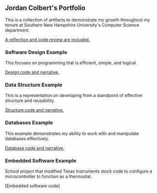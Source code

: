 ## Jordan Colbert's Portfolio
This is a collection of artifacts to demonstrate my growth throughout my tenure at Southern New Hampshire University's Computer Science department. 

[A reflection and code review are included.](https://github.com/JordanPColbert/ePortfolio)

### Software Design Example
This focuses on programming that is efficient, simple, and logical.

[Design code and narrative.](https://github.com/JordanPColbert/ePortfolio/tree/Software-Design)

### Data Structure Example
This is a representation on developing from a standpoint of effective structure and reusability.

[Structure code and narrative.](https://github.com/JordanPColbert/ePortfolio/tree/Data-Structure)

### Databases Example
This example demonstrates my ability to work with and manipulate databases effectively.

[Database code and narrative.](https://github.com/JordanPColbert/ePortfolio/tree/Databases)

### Embedded Software Example
School project that modified Texas Instruments stock code to configure a microcontroller to function as a thermostat.

[Embedded software code]
